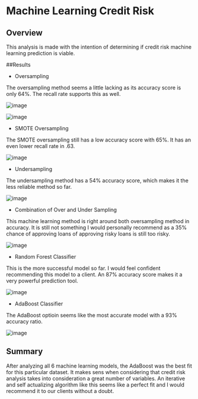 # Machine Learning Credit Risk

## Overview

This analysis is made with the intention of determining if credit risk machine learning prediction is viable.

##Results

- Oversampling

The oversampling method seems a little lacking as its accuracy score is only 64%. The recall rate supports this as well.

![image](https://user-images.githubusercontent.com/101848882/182060516-7cf148e9-fb1d-4ec0-9055-387cbc393678.png)


![image](https://user-images.githubusercontent.com/101848882/182060471-54d65fa3-1d42-49cf-b0e9-22308e155f5c.png)

- SMOTE Oversampling

The SMOTE oversampling still has a low accuracy score with 65%. It has an even lower recall rate in .63.

![image](https://user-images.githubusercontent.com/101848882/182060819-bbdf3434-aaf4-425e-b9b5-fc7f893665de.png)

- Undersampling

The undersampling method has a 54% accuracy score, which makes it the less reliable method so far.

![image](https://user-images.githubusercontent.com/101848882/182061416-4804a3cf-92a8-4d0a-a472-665a656bcf8c.png)

- Combination of Over and Under Sampling

This machine learning method is right around both oversampling method in accuracy. It is still not something I would personally recommend as a 35% chance of approving loans of approving risky loans is still too risky.

![image](https://user-images.githubusercontent.com/101848882/182062095-478f80e0-0921-4af5-865c-32f98934f733.png)

- Random Forest Classifier

This is the more successful model so far. I would feel confident recommending this model to a client. An 87% accuracy score makes it a very powerful prediction tool.

![image](https://user-images.githubusercontent.com/101848882/182062953-13544f0d-c7bd-4a5a-97eb-57f2d7785dec.png)

- AdaBoost Classifier

The AdaBoost optioin seems like the most accurate model with a 93% accuracy ratio.

![image](https://user-images.githubusercontent.com/101848882/182063695-e895030f-c770-476a-9fd7-77f553412c1a.png)

## Summary

After analyzing all 6 machine learning models, the AdaBoost was the best fit for this particular dataset. It makes sens when considering that credit risk analysis takes into consideration a great number of variables. An iterative and self actualizing algorithm like this seems like a perfect fit and I would recommend it to our clients without a doubt.
